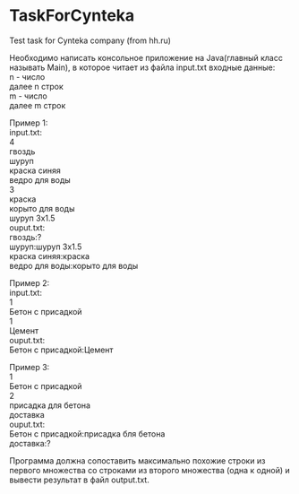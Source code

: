 # TaskForCynteka
Test task for Cynteka company (from hh.ru)
  
Необходимо написать консольное приложение на Java(главный класс называть Main), в которое читает из файла input.txt входные данные:  
n - число  
далее n строк  
m - число  
далее m строк  
  
Пример 1:  
input.txt:  
4  
гвоздь  
шуруп  
краска синяя  
ведро для воды  
3  
краска  
корыто для воды  
шуруп 3х1.5  
ouput.txt:  
гвоздь:?  
шуруп:шуруп 3х1.5  
краска синяя:краска  
ведро для воды:корыто для воды  
  
Пример 2:  
input.txt:  
1  
Бетон с присадкой  
1  
Цемент  
ouput.txt:  
Бетон с присадкой:Цемент  
  
Пример 3:  
1  
Бетон с присадкой  
2  
присадка для бетона  
доставка  
ouput.txt:  
Бетон с присадкой:присадка бля бетона  
доставка:?  
  
Программа должна сопоставить максимально похожие строки из первого множества со строками из
второго множества (одна к одной) и вывести результат в файл output.txt.